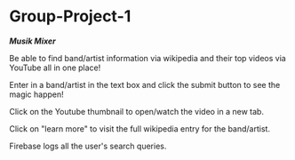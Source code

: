 # Group-Project-1


***Musik Mixer***

Be able to find band/artist information via wikipedia and their top videos via YouTube all in one place!

Enter in a band/artist in the text box and click the submit button to see the magic happen!

Click on the Youtube thumbnail to open/watch the video in a new tab.

Click on "learn more" to visit the full wikipedia entry for the band/artist.

Firebase logs all the user's search queries.